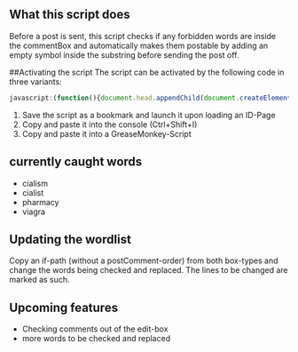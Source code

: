 ## What this script does
Before a post is sent, this script checks if any forbidden words are inside the commentBox and automatically makes them postable by adding an empty symbol inside the substring before sending the post off.

##Activating the script
The script can be activated by the following code in three variants:
``` Javascript
javascript:(function(){document.head.appendChild(document.createElement("script")).src="https://raw.githubusercontent.com/Piperita/PD_previewLinks/master/Filter/filter.js";}());
```
1. Save the script as a bookmark and launch it upon loading an ID-Page
2. Copy and paste it into the console (Ctrl+Shift+I)
3. Copy and paste it into a GreaseMonkey-Script

## currently caught words
* cialism
* cialist
* pharmacy
* viagra

## Updating the wordlist
Copy an if-path (without a postComment-order) from both box-types and change the words being checked and replaced. The lines to be changed are marked as such.

## Upcoming features
- Checking comments out of the edit-box
- more words to be checked and replaced
